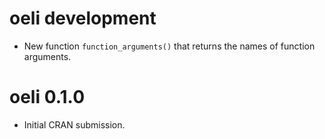 # oeli development

* New function `function_arguments()` that returns the names of function arguments.

# oeli 0.1.0

* Initial CRAN submission.
